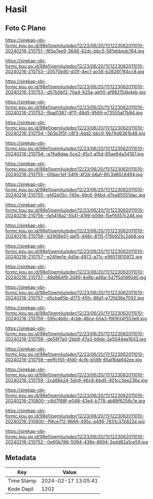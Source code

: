 # Hasil

## Foto C Plano

https://sirekap-obj-formc.kpu.go.id/98e1/pemilu/pdpr/12/23/06/20/11/1223062011010-20240216-210751--f65a7ee9-3648-42dc-bbc5-581ebbedc164.jpg

https://sirekap-obj-formc.kpu.go.id/98e1/pemilu/pdpr/12/23/06/20/11/1223062011010-20240216-210753--20570b90-d31f-4ec1-ac58-b2826f764cc8.jpg

https://sirekap-obj-formc.kpu.go.id/98e1/pemilu/pdpr/12/23/06/20/11/1223062011010-20240216-210753--d57b0bf2-70a4-425a-ae00-af982154b4eb.jpg

https://sirekap-obj-formc.kpu.go.id/98e1/pemilu/pdpr/12/23/06/20/11/1223062011010-20240216-210753--fbad1387-df11-48d5-9569-e73555af7b84.jpg

https://sirekap-obj-formc.kpu.go.id/98e1/pemilu/pdpr/12/23/06/20/11/1223062011010-20240216-210754--5b5b3f5f-c8f3-4dd2-bbc9-9b76d6361b48.jpg

https://sirekap-obj-formc.kpu.go.id/98e1/pemilu/pdpr/12/23/06/20/11/1223062011010-20240216-210754--a76a8daa-5ce2-45cf-a15d-65ae64a34187.jpg

https://sirekap-obj-formc.kpu.go.id/98e1/pemilu/pdpr/12/23/06/20/11/1223062011010-20240216-210755--00bec1ef-54f6-4f2d-b6a1-6fc3d60c8494.jpg

https://sirekap-obj-formc.kpu.go.id/98e1/pemilu/pdpr/12/23/06/20/11/1223062011010-20240216-210755--ef42e05c-745e-49c6-94bd-d7ea65551dac.jpg

https://sirekap-obj-formc.kpu.go.id/98e1/pemilu/pdpr/12/23/06/20/11/1223062011010-20240216-210756--fa5418a2-5541-4199-b59d-15ef9357c246.jpg

https://sirekap-obj-formc.kpu.go.id/98e1/pemilu/pdpr/12/23/06/20/11/1223062011010-20240216-210756--b2908e51-daf5-448c-8115-f76b925c2db8.jpg

https://sirekap-obj-formc.kpu.go.id/98e1/pemilu/pdpr/12/23/06/20/11/1223062011010-20240216-210757--e24fee1e-4d5e-4972-a71c-e96511810972.jpg

https://sirekap-obj-formc.kpu.go.id/98e1/pemilu/pdpr/12/23/06/20/11/1223062011010-20240216-210757--49d66df9-2b89-4e8b-a46a-5d7f5d1d60d0.jpg

https://sirekap-obj-formc.kpu.go.id/98e1/pemilu/pdpr/12/23/06/20/11/1223062011010-20240216-210757--d5cba65b-d173-45fc-88d1-e72fd36e7092.jpg

https://sirekap-obj-formc.kpu.go.id/98e1/pemilu/pdpr/12/23/06/20/11/1223062011010-20240216-210758--595c4b6c-4cbb-48ce-b5a3-f90934f553e8.jpg

https://sirekap-obj-formc.kpu.go.id/98e1/pemilu/pdpr/12/23/06/20/11/1223062011010-20240216-210758--de58f7a0-2bb9-47a3-b9de-2e5044ee1643.jpg

https://sirekap-obj-formc.kpu.go.id/98e1/pemilu/pdpr/12/23/06/20/11/1223062011010-20240216-210759--eeffcf55-4fd0-4cfb-b598-65af8da942ee.jpg

https://sirekap-obj-formc.kpu.go.id/98e1/pemilu/pdpr/12/23/06/20/11/1223062011010-20240216-210759--2ca66e24-5dc6-46c8-bbd5-401cc3ee236a.jpg

https://sirekap-obj-formc.kpu.go.id/98e1/pemilu/pdpr/12/23/06/20/11/1223062011010-20240216-210800--c8d7f88f-e048-43e4-b778-ab88f6256c1e.jpg

https://sirekap-obj-formc.kpu.go.id/98e1/pemilu/pdpr/12/23/06/20/11/1223062011010-20240216-210800--ff8ce7f2-9666-495c-a496-7831c37b822e.jpg

https://sirekap-obj-formc.kpu.go.id/98e1/pemilu/pdpr/12/23/06/20/11/1223062011010-20240216-210752--0e60b786-5094-439e-8694-2edd82a1ce59.jpg


## Metadata

| Key        | Value               |
| ---------- | ------------------- |
| Time Stamp | 2024-02-17 13:05:41 |
| Kode Dapil | 1202                |



